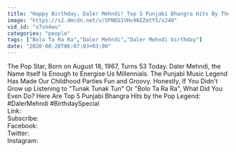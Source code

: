 ```yaml
---
title: "Happy Birthday, Daler Mehndi! Top 5 Punjabi Bhangra Hits By The Pop Legend"
image: "https://s2.dmcdn.net/v/SPNEU1VHv96EZmtYS/x240"
vid_id: "x7vn4wu"
categories: "people"
tags: ["Bolo Ta Ra Ra","Daler Mehndi","Daler Mehndi birthday"]
date: "2020-08-28T06:07:03+03:00"
---
```

The Pop Star, Born on August 18, 1967, Turns 53 Today. Daler Mehndi, the Name Itself Is Enough to Energise Us Millennials. The Punjabi Music Legend Has Made Our Childhood Parties Fun and Groovy. Honestly, If You Didn't Grow up Listening to &quot;Tunak Tunak Tun&quot; Or &quot;Bolo Ta Ra Ra&quot;, What Did You Even Do? Here Are Top 5 Punjabi Bhangra Hits by the Pop Legend:   <br>#DalerMehndi #BirthdaySpecial  <br>Link:   <br>Subscribe:     <br>Facebook:     <br>Twitter:          <br>Instagram:  
